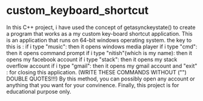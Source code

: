 # custom_keyboard_shortcut
In this C++ project, i have used the concept of getasynckeystate() to create a program that works as a my custom key-board shortcut application. This is an application that runs on 64-bit windows operating system. the key to this is : if i type "music": then it opens windows media player if i type "cmd": then it opens command prompt if i type "nitish"(which is my name): then it opens my facebook account if i type "stack": then it opens my stack overflow account if i type "gmail": then it opens my gmail account and "exit" : for closing this application. (WRITE THESE COMMANDS WITHOUT ("") DOUBLE QUOTES!!!)  By this method, you can possibly open any account or anything that you want for your convinence. Finally, this project is for educational purpose only.
